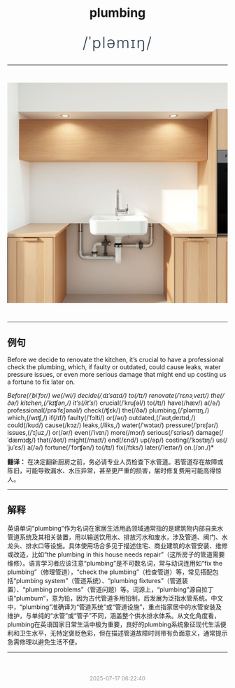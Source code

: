 <div align="center">

# plumbing

<div style="margin: 30px 0;">
<h1 style="font-size: 2.5em; font-weight: 300; letter-spacing: 2px; margin: 0; color: #2c3e50;">
/ˈpləmɪŋ/
</h1>
</div>

</div>

---

<div align="center" style="margin: 40px 0;">

![plumbing](images/plumbing.png)

</div>

---

## 例句

Before we decide to renovate the kitchen, it’s crucial to have a professional check the plumbing, which, if faulty or outdated, could cause leaks, water pressure issues, or even more serious damage that might end up costing us a fortune to fix later on.

*Before(/ˌbiˈfɔr/) we(/wi/) decide(/ˌdɪˈsaɪd/) to(/tɪ/) renovate(/ˈrɛnəˌveɪt/) the(/ðə/) kitchen,(/ˈkɪʧən,/) it’s(/it’s*/) crucial(/ˈkruʃəl/) to(/tɪ/) have(/hæv/) a(/ə/) professional(/prəˈfɛʃənəl/) check(/ʧɛk/) the(/ðə/) plumbing,(/ˈpləmɪŋ,/) which,(/wɪʧ,/) if(/ɪf/) faulty(/ˈfɔlti/) or(/ər/) outdated,(/ˈaʊtˌdeɪtɪd,/) could(/kʊd/) cause(/kɔz/) leaks,(/liks,/) water(/ˈwɔtər/) pressure(/ˈprɛʃər/) issues,(/ˈɪʃuz,/) or(/ər/) even(/ˈivɪn/) more(/mɔr/) serious(/ˈsɪriəs/) damage(/ˈdæmɪʤ/) that(/ðət/) might(/maɪt/) end(/ɛnd/) up(/əp/) costing(/ˈkɔstɪŋ/) us(/ˈjuˈɛs/) a(/ə/) fortune(/ˈfɔrʧən/) to(/tɪ/) fix(/fɪks/) later(/ˈleɪtər/) on.(/ɔn./)*

**翻译：** 在决定翻新厨房之前，务必请专业人员检查下水管道。若管道存在故障或陈旧，可能导致漏水、水压异常，甚至更严重的损害，届时修复费用可能高得惊人。

---

## 解释

英语单词“plumbing”作为名词在家居生活用品领域通常指的是建筑物内部自来水管道系统及其相关装置，用以输送饮用水、排放污水和废水，涉及管道、阀门、水龙头、排水口等设施。具体使用场合多见于描述住宅、商业建筑的水管安装、维修或改造，比如“the plumbing in this house needs repair”（这所房子的管道需要维修）。语言学习者应该注意“plumbing”是不可数名词，常与动词连用如“fix the plumbing”（修理管道），“check the plumbing”（检查管道）等，常见搭配包括“plumbing system”（管道系统）、“plumbing fixtures”（管道装置）、“plumbing problems”（管道问题）等。词源上，“plumbing”源自拉丁语“plumbum”，意为铅，因为古代管道多用铅制，后发展为泛指水管系统。中文中，“plumbing”准确译为“管道系统”或“管道设施”，重点指家居中的水管安装及维护，与单纯的“水管”或“管子”不同，涵盖整个供水排水体系。从文化角度看，plumbing在英语国家日常生活中极为重要，良好的plumbing系统象征现代生活便利和卫生水平，无特定褒贬色彩，但在描述管道故障时则带有负面意义，通常提示急需修理以避免生活不便。


---

<div align="center" style="margin-top: 50px;">
<small style="color: #999; font-size: 0.9em;">2025-07-17 06:22:40</small>
</div>
